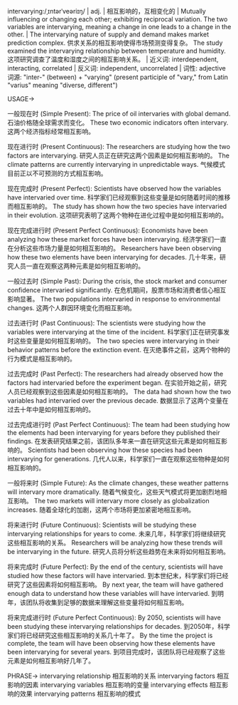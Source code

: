 intervarying:/ˌɪntərˈveəriɪŋ/ | adj. | 相互影响的，互相变化的 | Mutually influencing or changing each other; exhibiting reciprocal variation.  The two variables are intervarying, meaning a change in one leads to a change in the other. |  The intervarying nature of supply and demand makes market prediction complex. 供求关系的相互影响使得市场预测变得复杂。 The study examined the intervarying relationship between temperature and humidity. 这项研究调查了温度和湿度之间的相互影响关系。 | 近义词: interdependent, interacting, correlated | 反义词: independent, uncorrelated | 词性: adjective
词源:  "inter-" (between) + "varying" (present participle of "vary," from Latin "varius" meaning "diverse, different")

USAGE->

一般现在时 (Simple Present):
The price of oil intervaries with global demand.  石油价格随全球需求而变化。
These two economic indicators often intervary. 这两个经济指标经常相互影响。

现在进行时 (Present Continuous):
The researchers are studying how the two factors are intervarying. 研究人员正在研究这两个因素是如何相互影响的。
The climate patterns are currently intervarying in unpredictable ways. 气候模式目前正以不可预测的方式相互影响。

现在完成时 (Present Perfect):
Scientists have observed how the variables have intervaried over time. 科学家们已经观察到这些变量是如何随着时间的推移而相互影响的。
The study has shown how the two species have intervaried in their evolution. 这项研究表明了这两个物种在进化过程中是如何相互影响的。

现在完成进行时 (Present Perfect Continuous):
Economists have been analyzing how these market forces have been intervarying. 经济学家们一直在分析这些市场力量是如何相互影响的。
Researchers have been observing how these two elements have been intervarying for decades. 几十年来，研究人员一直在观察这两种元素是如何相互影响的。

一般过去时 (Simple Past):
During the crisis, the stock market and consumer confidence intervaried significantly. 在危机期间，股票市场和消费者信心相互影响显著。
The two populations intervaried in response to environmental changes. 这两个人群因环境变化而相互影响。


过去进行时 (Past Continuous):
The scientists were studying how the variables were intervarying at the time of the incident.  科学家们正在研究事发时这些变量是如何相互影响的。
The two species were intervarying in their behavior patterns before the extinction event. 在灭绝事件之前，这两个物种的行为模式是相互影响的。


过去完成时 (Past Perfect):
The researchers had already observed how the factors had intervaried before the experiment began. 在实验开始之前，研究人员已经观察到这些因素是如何相互影响的。
The data had shown how the two variables had intervaried over the previous decade. 数据显示了这两个变量在过去十年中是如何相互影响的。


过去完成进行时 (Past Perfect Continuous):
The team had been studying how the elements had been intervarying for years before they published their findings.  在发表研究结果之前，该团队多年来一直在研究这些元素是如何相互影响的。
Scientists had been observing how these species had been intervarying for generations. 几代人以来，科学家们一直在观察这些物种是如何相互影响的。

一般将来时 (Simple Future):
As the climate changes, these weather patterns will intervary more dramatically. 随着气候变化，这些天气模式将更加剧烈地相互影响。
The two markets will intervary more closely as globalization increases. 随着全球化的加剧，这两个市场将更加紧密地相互影响。

将来进行时 (Future Continuous):
Scientists will be studying these intervarying relationships for years to come. 未来几年，科学家们将继续研究这些相互影响的关系。
Researchers will be analyzing how these trends will be intervarying in the future. 研究人员将分析这些趋势在未来将如何相互影响。

将来完成时 (Future Perfect):
By the end of the century, scientists will have studied how these factors will have intervaried. 到本世纪末，科学家们将已经研究了这些因素将如何相互影响。
By next year, the team will have gathered enough data to understand how these variables will have intervaried. 到明年，该团队将收集到足够的数据来理解这些变量将如何相互影响。


将来完成进行时 (Future Perfect Continuous):
By 2050, scientists will have been studying these intervarying relationships for decades. 到2050年，科学家们将已经研究这些相互影响的关系几十年了。
By the time the project is complete, the team will have been observing how these elements have been intervarying for several years. 到项目完成时，该团队将已经观察了这些元素是如何相互影响好几年了。


PHRASE->
intervarying relationship 相互影响的关系
intervarying factors  相互影响的因素
intervarying variables  相互影响的变量
intervarying effects  相互影响的效果
intervarying patterns  相互影响的模式
